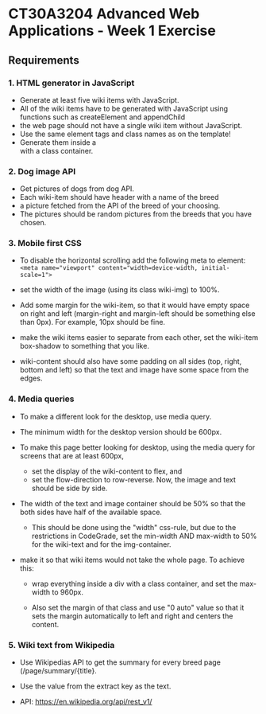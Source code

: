# CT30A3204 Advanced Web Applications - Week 1 Exercise
## Requirements
### 1. HTML generator in JavaScript   
 * Generate at least five wiki items with JavaScript. 
  * All of the wiki items have to be generated with JavaScript using functions such as createElement and appendChild 
 * the web page should not have a single wiki item without JavaScript. 
  * Use the same element tags and class names as on the template! 
  * Generate them inside a <div> with a class container.

### 2. Dog image API  
* Get pictures of dogs from dog API. 
* Each wiki-item should have header with a name of the breed 
* a picture fetched from the API of the breed of your choosing. 
* The pictures should be random pictures from the breeds that you have chosen.


### 3. Mobile first CSS
*  To disable the horizontal scrolling add the following meta to <head> element:  
 ```<meta name="viewport" content="width=device-width, initial-scale=1">```

* set the width of the image (using its class wiki-img) to 100%.
* Add some margin for the wiki-item, so that it would have empty space on right and left (margin-right and margin-left should be something else than 0px). For example, 10px should be fine.
* make the wiki items easier to separate from each other, set the wiki-item box-shadow to something that you like.
* wiki-content should also have some padding on all sides (top, right, bottom and left) so that the text and image have some space from the edges. 


### 4. Media queries

* To make a different look for the desktop, use media query. 
* The minimum width for the desktop version should be 600px. 

* To make this page better looking for desktop, using the media query for screens that are at least 600px, 

  * set the display of the wiki-content to flex, and 
  * set the flow-direction to row-reverse. Now, the image and text should be side by side. 

* The width of the text and image container should be 50% so that the both sides have half of the available space.
  
    * This should be done using the "width" css-rule, but due to the restrictions in CodeGrade, set the min-width AND max-width to 50% for the wiki-text and for the img-container.

* make it so that wiki items would not take the whole page. To achieve this: 

  * wrap everything inside a div with a class container, and set the max-width to 960px. 

  * Also set the margin of that class and use "0 auto" value so that it sets the margin automatically to left and right and centers the content. 


### 5. Wiki text from Wikipedia

 * Use Wikipedias API to get the summary for every breed page (/page/summary/{title}. 

 * Use the value from the extract key as the text.  

 * API: https://en.wikipedia.org/api/rest_v1/ 